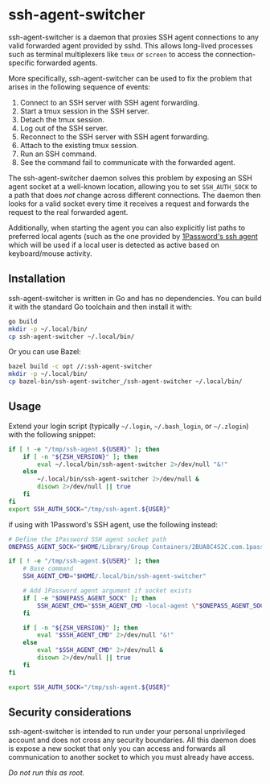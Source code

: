 # ssh-agent-switcher

ssh-agent-switcher is a daemon that proxies SSH agent connections to any valid
forwarded agent provided by sshd.  This allows long-lived processes such as
terminal multiplexers like `tmux` or `screen` to access the connection-specific
forwarded agents.

More specifically, ssh-agent-switcher can be used to fix the problem that arises
in the following sequence of events:

1.  Connect to an SSH server with SSH agent forwarding.
1.  Start a tmux session in the SSH server.
1.  Detach the tmux session.
1.  Log out of the SSH server.
1.  Reconnect to the SSH server with SSH agent forwarding.
1.  Attach to the existing tmux session.
1.  Run an SSH command.
1.  See the command fail to communicate with the forwarded agent.

The ssh-agent-switcher daemon solves this problem by exposing an SSH agent
socket at a well-known location, allowing you to set `SSH_AUTH_SOCK` to a path
that does *not* change across different connections.  The daemon then looks for
a valid socket every time it receives a request and forwards the request to the
real forwarded agent.

Additionally, when starting the agent you can also explicitly list paths to preferred
local agents (such as the one provided by [1Password's ssh agent](https://developer.1password.com/docs/ssh/agent/)
which will be used if a local user is detected as active based on
keyboard/mouse activity.

## Installation

ssh-agent-switcher is written in Go and has no dependencies.  You can build it
with the standard Go toolchain and then install it with:

```sh
go build
mkdir -p ~/.local/bin/
cp ssh-agent-switcher ~/.local/bin/
```

Or you can use Bazel:

```sh
bazel build -c opt //:ssh-agent-switcher
mkdir -p ~/.local/bin/
cp bazel-bin/ssh-agent-switcher_/ssh-agent-switcher ~/.local/bin/
```

## Usage

Extend your login script (typically `~/.login`, `~/.bash_login`, or `~/.zlogin`)
with the following snippet:

```sh
if [ ! -e "/tmp/ssh-agent.${USER}" ]; then
    if [ -n "${ZSH_VERSION}" ]; then
        eval ~/.local/bin/ssh-agent-switcher 2>/dev/null "&!"
    else
        ~/.local/bin/ssh-agent-switcher 2>/dev/null &
        disown 2>/dev/null || true
    fi
fi
export SSH_AUTH_SOCK="/tmp/ssh-agent.${USER}"
```

if using with 1Password's SSH agent, use the following instead:

```sh
# Define the 1Password SSH agent socket path
ONEPASS_AGENT_SOCK="$HOME/Library/Group Containers/2BUA8C4S2C.com.1password/t/agent.sock"

if [ ! -e "/tmp/ssh-agent.${USER}" ]; then
    # Base command
    SSH_AGENT_CMD="$HOME/.local/bin/ssh-agent-switcher"

    # Add 1Password agent argument if socket exists
    if [ -e "$ONEPASS_AGENT_SOCK" ]; then
        SSH_AGENT_CMD="$SSH_AGENT_CMD -local-agent \"$ONEPASS_AGENT_SOCK\""
    fi

    if [ -n "${ZSH_VERSION}" ]; then
        eval "$SSH_AGENT_CMD" 2>/dev/null "&!"
    else
        eval "$SSH_AGENT_CMD" 2>/dev/null &
        disown 2>/dev/null || true
    fi
fi

export SSH_AUTH_SOCK="/tmp/ssh-agent.${USER}"
```

## Security considerations

ssh-agent-switcher is intended to run under your personal unprivileged account
and does not cross any security boundaries.  All this daemon does is expose a
new socket that only you can access and forwards all communication to another
socket to which you must already have access.

*Do not run this as root.*
